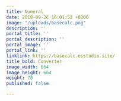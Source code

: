 ```yaml
---
title: Numeral
date: 2018-09-26 16:01:52 +0200
image: "/uploads/basecalc.png"
description: ''
portal_title: ''
portal_description: ''
portal_image: ''
portal_link: ''
linklink: https://basecalc.esstudio.site/
title_bold: Converter
image_width: 664
image_height: 664
weight: 70
published: false

---
```

